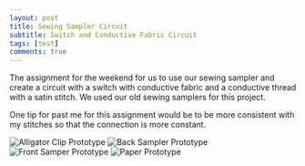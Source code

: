 ```yaml
---
layout: post
title: Sewing Sampler Circuit
subtitle: Switch and Conductive Fabric Circuit
tags: [test]
comments: true
---
```


The assignment for the weekend for us to use our sewing sampler and create a circuit with a switch with conductive fabric and a conductive thread with a satin stitch. We used our old sewing samplers for this project. 

One tip for past me for this assignment would be to be more consistent with my stitches so that the connection is more constant. 


![Alligator Clip Prototype](https://paulharshbarger.github.io/img/alligatorclips-circuit.jpeg)
![Back Sampler Prototype](https://paulharshbarger.github.io/img/back-sampler.jpeg)
![Front Samper Prototype](https://paulharshbarger.github.io/img/front-sampler.jpeg)
![Paper Prototype](https://paulharshbarger.github.io/img/prototype-sampler.jpeg)
